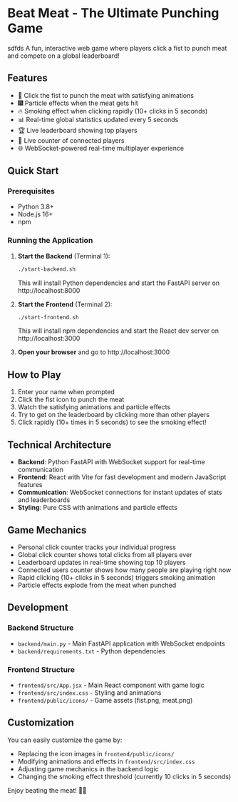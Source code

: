 # Beat Meat - The Ultimate Punching Game
sdfds
A fun, interactive web game where players click a fist to punch meat and compete on a global leaderboard!

## Features

- 🥊 Click the fist to punch the meat with satisfying animations
- 🎆 Particle effects when the meat gets hit
- 🔥 Smoking effect when clicking rapidly (10+ clicks in 5 seconds)
- 📊 Real-time global statistics updated every 5 seconds
- 🏆 Live leaderboard showing top players
- 👥 Live counter of connected players
- 🌐 WebSocket-powered real-time multiplayer experience

## Quick Start

### Prerequisites
- Python 3.8+
- Node.js 16+
- npm

### Running the Application

1. **Start the Backend** (Terminal 1):
   ```bash
   ./start-backend.sh
   ```
   This will install Python dependencies and start the FastAPI server on http://localhost:8000

2. **Start the Frontend** (Terminal 2):
   ```bash
   ./start-frontend.sh
   ```
   This will install npm dependencies and start the React dev server on http://localhost:3000

3. **Open your browser** and go to http://localhost:3000

## How to Play

1. Enter your name when prompted
2. Click the fist icon to punch the meat
3. Watch the satisfying animations and particle effects
4. Try to get on the leaderboard by clicking more than other players
5. Click rapidly (10+ times in 5 seconds) to see the smoking effect!

## Technical Architecture

- **Backend**: Python FastAPI with WebSocket support for real-time communication
- **Frontend**: React with Vite for fast development and modern JavaScript features
- **Communication**: WebSocket connections for instant updates of stats and leaderboards
- **Styling**: Pure CSS with animations and particle effects

## Game Mechanics

- Personal click counter tracks your individual progress
- Global click counter shows total clicks from all players ever
- Leaderboard updates in real-time showing top 10 players
- Connected users counter shows how many people are playing right now
- Rapid clicking (10+ clicks in 5 seconds) triggers smoking animation
- Particle effects explode from the meat when punched

## Development

### Backend Structure
- `backend/main.py` - Main FastAPI application with WebSocket endpoints
- `backend/requirements.txt` - Python dependencies

### Frontend Structure  
- `frontend/src/App.jsx` - Main React component with game logic
- `frontend/src/index.css` - Styling and animations
- `frontend/public/icons/` - Game assets (fist.png, meat.png)

## Customization

You can easily customize the game by:
- Replacing the icon images in `frontend/public/icons/`
- Modifying animations and effects in `frontend/src/index.css`
- Adjusting game mechanics in the backend logic
- Changing the smoking effect threshold (currently 10 clicks in 5 seconds)

Enjoy beating the meat! 🥊🥩